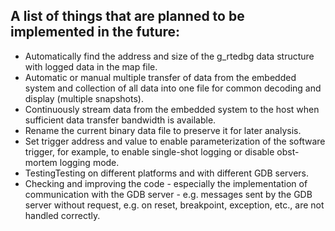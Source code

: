 ## A list of things that are planned to be implemented in the future:
* Automatically find the address and size of the g_rtedbg data structure with logged data in the map file.
* Automatic or manual multiple transfer of data from the embedded system and collection of all data into one file for common decoding and display (multiple snapshots).
* Continuously stream data from the embedded system to the host when sufficient data transfer bandwidth is available.
* Rename the current binary data file to preserve it for later analysis.
* Set trigger address and value to enable parameterization of the software trigger, for example, to enable single-shot logging or disable obst-mortem logging mode.
* TestingTesting on different platforms and with different GDB servers.
* Checking and improving the code - especially the implementation of communication with the GDB server - e.g. messages sent by the GDB server without request, e.g. on reset, breakpoint, exception, etc., are not handled correctly.
